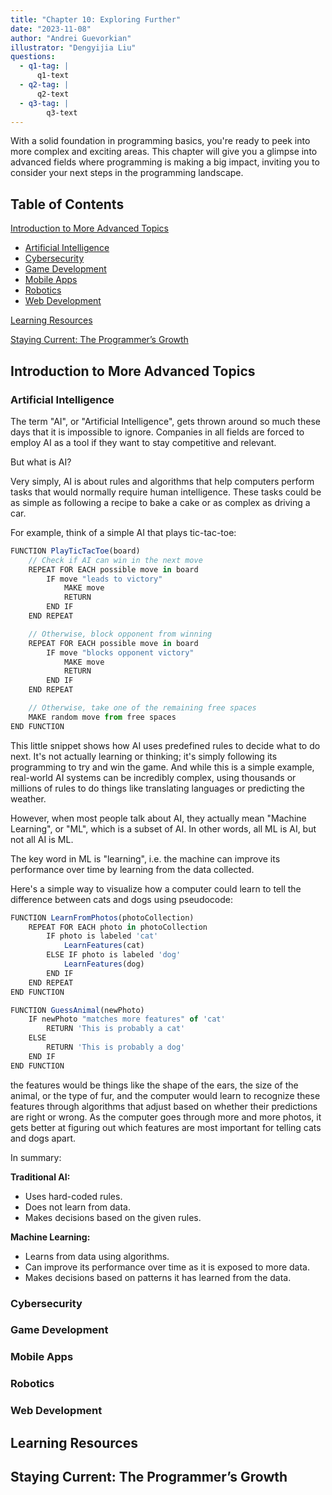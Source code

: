 ```yaml
---
title: "Chapter 10: Exploring Further"
date: "2023-11-08"
author: "Andrei Guevorkian"
illustrator: "Dengyijia Liu"
questions:
  - q1-tag: |
      q1-text
  - q2-tag: |
      q2-text
  - q3-tag: |
        q3-text
---
```


With a solid foundation in programming basics, you're ready to peek into more complex and exciting areas. This chapter will give you a glimpse into advanced fields where programming is making a big impact, inviting you to consider your next steps in the programming landscape.

## Table of Contents

[Introduction to More Advanced Topics](#introduction-to-more-advanced-topics)

- [Artificial Intelligence](#artificial-intelligence)
- [Cybersecurity](#cybersecurity)
- [Game Development](#game-development)
- [Mobile Apps](#mobile-apps)
- [Robotics](#robotics)
- [Web Development](#web-development)

[Learning Resources](#learning-resources)

[Staying Current: The Programmer’s Growth](#staying-current-the-programmers-growth)

## Introduction to More Advanced Topics

### Artificial Intelligence

The term "AI", or "Artificial Intelligence", gets thrown around so much these days that it is impossible to ignore. Companies in all fields are forced to employ AI as a tool if they want to stay competitive and relevant.

But what is AI?

Very simply, AI is about rules and algorithms that help computers perform tasks that would normally require human intelligence. These tasks could be as simple as following a recipe to bake a cake or as complex as driving a car.

For example, think of a simple AI that plays tic-tac-toe:

```typescript
FUNCTION PlayTicTacToe(board)
    // Check if AI can win in the next move
    REPEAT FOR EACH possible move in board
        IF move "leads to victory"
            MAKE move
            RETURN
        END IF
    END REPEAT

    // Otherwise, block opponent from winning
    REPEAT FOR EACH possible move in board
        IF move "blocks opponent victory"
            MAKE move
            RETURN
        END IF
    END REPEAT

    // Otherwise, take one of the remaining free spaces
    MAKE random move from free spaces
END FUNCTION
```

This little snippet shows how AI uses predefined rules to decide what to do next. It's not actually learning or thinking; it's simply following its programming to try and win the game. And while this is a simple example, real-world AI systems can be incredibly complex, using thousands or millions of rules to do things like translating languages or predicting the weather.

However, when most people talk about AI, they actually mean "Machine Learning", or "ML", which is a subset of AI. In other words, all ML is AI, but not all AI is ML.

The key word in ML is "learning", i.e. the machine can improve its performance over time by learning from the data collected.

Here's a simple way to visualize how a computer could learn to tell the difference between cats and dogs using pseudocode:

```typescript
FUNCTION LearnFromPhotos(photoCollection)
    REPEAT FOR EACH photo in photoCollection
        IF photo is labeled 'cat'
            LearnFeatures(cat)
        ELSE IF photo is labeled 'dog'
            LearnFeatures(dog)
        END IF
    END REPEAT
END FUNCTION

FUNCTION GuessAnimal(newPhoto)
    IF newPhoto "matches more features" of 'cat'
        RETURN 'This is probably a cat'
    ELSE
        RETURN 'This is probably a dog'
    END IF
END FUNCTION
```

the features would be things like the shape of the ears, the size of the animal, or the type of fur, and the computer would learn to recognize these features through algorithms that adjust based on whether their predictions are right or wrong. As the computer goes through more and more photos, it gets better at figuring out which features are most important for telling cats and dogs apart.

In summary:

**Traditional AI:**

- Uses hard-coded rules.
- Does not learn from data.
- Makes decisions based on the given rules.

**Machine Learning:**

- Learns from data using algorithms.
- Can improve its performance over time as it is exposed to more data.
- Makes decisions based on patterns it has learned from the data.

### Cybersecurity

### Game Development

### Mobile Apps

### Robotics

### Web Development

## Learning Resources

## Staying Current: The Programmer’s Growth
